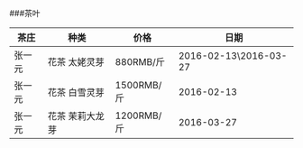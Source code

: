 ###茶叶

 茶庄 |     种类      |   价格   |   日期
------|---------------|----------|----------
张一元|花茶 太姥灵芽  |880RMB/斤 |2016-02-13\2016-03-27
张一元|花茶 白雪灵芽  |1500RMB/斤|2016-02-13
张一元|花茶 茉莉大龙芽|1200RMB/斤|2016-03-27
